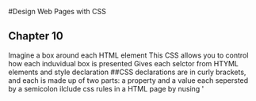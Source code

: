 #Design Web Pages with CSS

## Chapter 10
Imagine a box around each HTML element
This CSS allows you to control how each induvidual box is presented
Gives each selctor from HTYML elements and style declaration
##CSS declarations are in curly brackets, and each is made up of two parts: a property and a value
each sepersted by a semicolon
ilclude css rules in a HTML page by nusing '<style>'
allows each page to have different style

external css uses '<link>' 
allows the integrations of all the pages of a website. 
They can look the same, and also allows for easier changes overall
Page 237 handy list of CSS selectors

## JavaScript read and do along
#####Javascript Pages 46-49
 
So fun! I really loved this excercise, because it let me practice in a safe and pre-made enviroment! 
 
I will remember this and try to break down some other easy websites I know!

I ran into issues between git and git hub. I couldn't push changes to remote. I hope this works! I had to connect github and VS Code. 

## How Computers Work Playlist Notes

##### how computers work

information in computer represented through electrical signals on or off

##### What makes a Computer a computer

tools to help us solve problems

inventions like computers are to help us with thinking work. 

Computers needed to do 4 different tasks.
> input the information
> Store the information
> process the information
> and output the information

Thats what makes a computer a computer

computers started as basic calculators

> Imput-Stuff the world or you do that tells the computer to do stuff
> Storage and processing-takes info from memory using an algarithim and back, continuing until its ready to be output
> Output can be display, signals, anything that makes it "go!"

##### Binary and Data

>computers work on ones and zeros, but almost nobody use them anymore.

electric wires and circuts do it!

signals are either on or off!

on/off state is called a bit

binary number system

with these two digits we can count up to any number!

8 bit=8 wires each can be on or off representing 1/0's

a pixel has red blue green and can be off or on. 

##### circuts and logic

every imput and output is a type of information represented by on or off of signals, or ones and zeros!

A computer needs to modify these to understand!

To do this it used millions of teeny tiny components 

wow!

##### Memory, CPU, imput, output

Computers follow thouasnds of instructions just for simple typing! They just do it in a fast way1

##### Hardware and Software

Inside a computing device there are circuts, chips, wires, speakers, plugs, and all sorts of other stuff

This is the hardware!

What you dont see is all the software running code, 
>apps, games, webpages, ect

How do they interact?
> CPU (smaller parts and circuts to send info)
>programming languages help us write binary faster!

software tells the CPU what to do

operating program tells the computer hwo to do the things!
it lets you controlof whats on the computer

Bill Gates: 'When you learn to code, you get to define the problem you want to solve, and write the software that turns those ideas into reality.'

